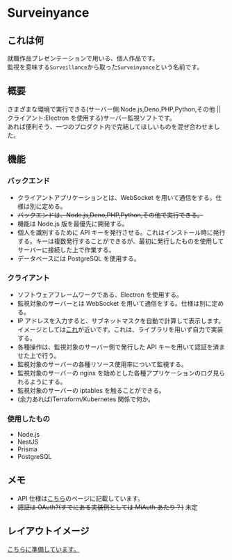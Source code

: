 # Surveinyance

## これは何

就職作品プレゼンテーションで用いる、個人作品です。  
監視を意味する`Surveillance`から取った`Surveinyance`という名前です。

## 概要

さまざまな環境で実行できる(サーバー側:Node.js,Deno,PHP,Python,その他 || クライアント:Electron を使用する)サーバー監視ソフトです。  
あれば便利そう、一つのプロダクト内で完結してほしいものを混ぜ合わせました。

## 機能

### バックエンド

- クライアントアプリケーションとは、WebSocket を用いて通信をする。仕様は別に定める。
- ~~バックエンドは、Node.js,Deno,PHP,Python,その他で実行できる。~~
- 機能は Node.js 版を最優先に開発する。
- 個人を識別するために API キーを発行させる。これはインストール時に発行する。キーは複数発行することができるが、最初に発行したものを使用してサーバーに接続した上で作業する。
- データベースには PostgreSQL を使用する。

### クライアント

- ソフトウェアフレームワークである、Electron を使用する。
- 監視対象のサーバーとは WebSocket を用いて通信をする。仕様は別に定める。
- IP アドレスを入力すると、サブネットマスクを自動で計算して表示します。イメージとしては[これ](https://note.cman.jp/network/subnetmask.cgi)が近いです。これは、ライブラリを用いず自力で実装する。
- 各種操作は、監視対象のサーバー側で発行した API キーを用いて認証を済ませた上で行う。
- 監視対象のサーバーの各種リソース使用率について監視する。
- 監視対象のサーバーの nginx を始めとした各種アプリケーションのログ見られるようにする。
- 監視対象のサーバーの iptables を触ることができる。
- (余力あれば)Terraform/Kubernetes 関係で何か。

### 使用したもの

- Node.js
- NestJS
- Prisma
- PostgreSQL

## メモ

- API 仕様は[こちら](/works/surveinyance/api)のページに記載しています。
- ~~認証は OAuth?(すでにある実装例としては MiAuth あたり？)~~ 未定

## レイアウトイメージ

[こちらに準備しています。](/works/surveinyance/assets.html)
